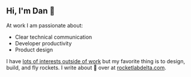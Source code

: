 ## Hi, I'm Dan 👋

At work I am passionate about:
- Clear technical communication
- Developer productivity
- Product design

I have [lots of interests outside of work][1] but my favorite thing is to design, build, and fly rockets.
I write about :rocket: over at [rocketlabdelta.com][2].

[1]: https://www.danhorst.com/lists/interests/
[2]: https://rocketlabdelta.com/
